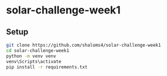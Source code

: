 # solar-challenge-week1

## Setup

```bash
git clone https://github.com/shaloms4/solar-challenge-week1
cd solar-challenge-week1
python -m venv venv
venv\Scripts\activate
pip install -r requirements.txt

